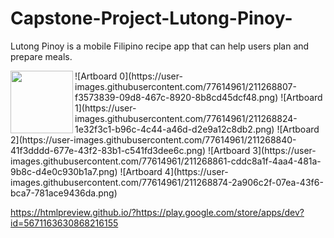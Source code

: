 # Capstone-Project-Lutong-Pinoy-
Lutong Pinoy is a mobile Filipino recipe app that can help users plan and prepare meals.

<img align="left" width="100" height="100" src="https://user-images.githubusercontent.com/77614961/211268807-f3573839-09d8-467c-8920-8b8cd45dcf48.png">
![Artboard 0](https://user-images.githubusercontent.com/77614961/211268807-f3573839-09d8-467c-8920-8b8cd45dcf48.png)
![Artboard 1](https://user-images.githubusercontent.com/77614961/211268824-1e32f3c1-b96c-4c44-a46d-d2e9a12c8db2.png)
![Artboard 2](https://user-images.githubusercontent.com/77614961/211268840-41f3dddd-677e-43f2-83b1-c541fd3dee6c.png)
![Artboard 3](https://user-images.githubusercontent.com/77614961/211268861-cddc8a1f-4aa4-481a-9b8c-d4e0c930b1a7.png)
![Artboard 4](https://user-images.githubusercontent.com/77614961/211268874-2a906c2f-07ea-43f6-bca7-781ace9436da.png)

https://htmlpreview.github.io/?https://play.google.com/store/apps/dev?id=5671163630868216155
